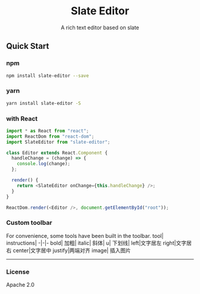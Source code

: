 <h1 align="center">Slate Editor</h1>
<div align="center">A rich text editor based on slate </div>

## Quick Start

### npm

```bash
npm install slate-editor --save
```

### yarn

```bash
yarn install slate-editor -S
```

### with React

```javascript
import * as React from "react";
import ReactDom from "react-dom";
import SlateEditor from "slate-editor";

class Editor extends React.Component {
  handleChange = (change) => {
    console.log(change);
  };

  render() {
    return <SlateEditor onChange={this.handleChange} />;
  }
}

ReactDom.render(<Editor />, document.getElementById("root"));
```

### Custom toolbar

For convenience, some tools have been built in the toolbar.
tool| instructions|
-|-|-
bold| 加粗|
italic| 斜体|
u| 下划线|
left|文字居左
right|文字居右
center|文字居中
justify|两端对齐
image| 插入图片

---

### License

Apache 2.0
